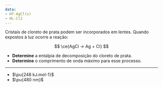 ```yaml
---
data:
- Hf-AgCl(s)
- HL-Cl2
---
```


Cristais de cloreto de prata podem ser incorporados em lentes. Quando expostos à luz ocorre a reação:

$$
\ce{AgCl -> Ag + Cl}
$$

- **Determine** a entalpia de decomposição do cloreto de prata.
- **Determine** o comprimento de onda máximo para esse processo.

---

- $\pu{248 kJ.mol-1}$
- $\pu{480 nm}$




